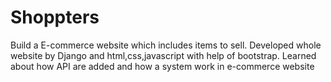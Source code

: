 # Shoppters
Build a E-commerce website which includes items to sell. Developed whole website by  Django and html,css,javascript with help of bootstrap. Learned about how API are added and  how a system work in e-commerce website
